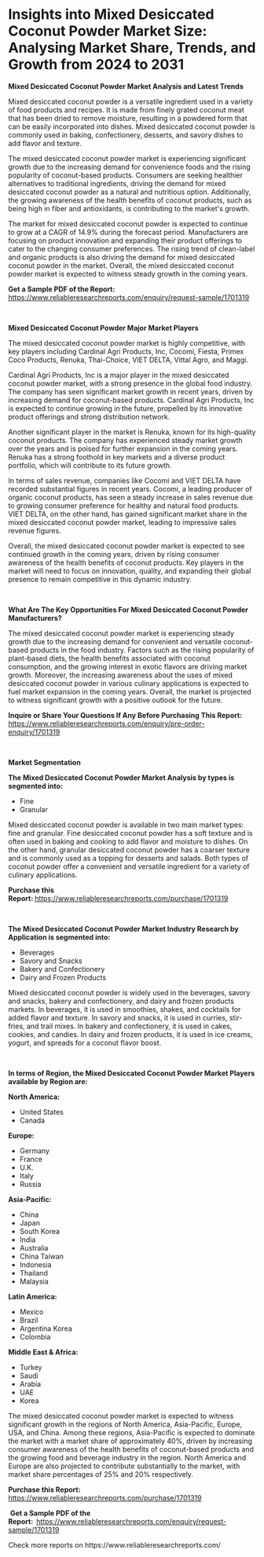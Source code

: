 <p><h1>Insights into Mixed Desiccated Coconut Powder Market Size: Analysing Market Share, Trends, and Growth from 2024 to 2031</h1></p><p><strong>Mixed Desiccated Coconut Powder Market Analysis and Latest Trends</strong></p>
<p><p>Mixed desiccated coconut powder is a versatile ingredient used in a variety of food products and recipes. It is made from finely grated coconut meat that has been dried to remove moisture, resulting in a powdered form that can be easily incorporated into dishes. Mixed desiccated coconut powder is commonly used in baking, confectionery, desserts, and savory dishes to add flavor and texture.</p><p>The mixed desiccated coconut powder market is experiencing significant growth due to the increasing demand for convenience foods and the rising popularity of coconut-based products. Consumers are seeking healthier alternatives to traditional ingredients, driving the demand for mixed desiccated coconut powder as a natural and nutritious option. Additionally, the growing awareness of the health benefits of coconut products, such as being high in fiber and antioxidants, is contributing to the market's growth.</p><p>The market for mixed desiccated coconut powder is expected to continue to grow at a CAGR of 14.9% during the forecast period. Manufacturers are focusing on product innovation and expanding their product offerings to cater to the changing consumer preferences. The rising trend of clean-label and organic products is also driving the demand for mixed desiccated coconut powder in the market. Overall, the mixed desiccated coconut powder market is expected to witness steady growth in the coming years.</p></p>
<p><strong>Get a Sample PDF of the Report:&nbsp;</strong> <a href="https://www.reliableresearchreports.com/enquiry/request-sample/1701319">https://www.reliableresearchreports.com/enquiry/request-sample/1701319</a></p>
<p>&nbsp;</p>
<p><strong>Mixed Desiccated Coconut Powder Major Market Players</strong></p>
<p><p>The mixed desiccated coconut powder market is highly competitive, with key players including Cardinal Agri Products, Inc, Cocomi, Fiesta, Primex Coco Products, Renuka, Thai-Choice, VIET DELTA, Vittal Agro, and Maggi. </p><p>Cardinal Agri Products, Inc is a major player in the mixed desiccated coconut powder market, with a strong presence in the global food industry. The company has seen significant market growth in recent years, driven by increasing demand for coconut-based products. Cardinal Agri Products, Inc is expected to continue growing in the future, propelled by its innovative product offerings and strong distribution network.</p><p>Another significant player in the market is Renuka, known for its high-quality coconut products. The company has experienced steady market growth over the years and is poised for further expansion in the coming years. Renuka has a strong foothold in key markets and a diverse product portfolio, which will contribute to its future growth.</p><p>In terms of sales revenue, companies like Cocomi and VIET DELTA have recorded substantial figures in recent years. Cocomi, a leading producer of organic coconut products, has seen a steady increase in sales revenue due to growing consumer preference for healthy and natural food products. VIET DELTA, on the other hand, has gained significant market share in the mixed desiccated coconut powder market, leading to impressive sales revenue figures.</p><p>Overall, the mixed desiccated coconut powder market is expected to see continued growth in the coming years, driven by rising consumer awareness of the health benefits of coconut products. Key players in the market will need to focus on innovation, quality, and expanding their global presence to remain competitive in this dynamic industry.</p></p>
<p>&nbsp;</p>
<p><strong>What Are The Key Opportunities For Mixed Desiccated Coconut Powder Manufacturers?</strong></p>
<p><p>The mixed desiccated coconut powder market is experiencing steady growth due to the increasing demand for convenient and versatile coconut-based products in the food industry. Factors such as the rising popularity of plant-based diets, the health benefits associated with coconut consumption, and the growing interest in exotic flavors are driving market growth. Moreover, the increasing awareness about the uses of mixed desiccated coconut powder in various culinary applications is expected to fuel market expansion in the coming years. Overall, the market is projected to witness significant growth with a positive outlook for the future.</p></p>
<p><strong>Inquire or Share Your Questions If Any Before Purchasing This Report:</strong> <a href="https://www.reliableresearchreports.com/enquiry/pre-order-enquiry/1701319">https://www.reliableresearchreports.com/enquiry/pre-order-enquiry/1701319</a></p>
<p>&nbsp;</p>
<p><strong>Market Segmentation</strong></p>
<p><strong>The Mixed Desiccated Coconut Powder Market Analysis by types is segmented into:</strong></p>
<p><ul><li>Fine</li><li>Granular</li></ul></p>
<p><p>Mixed desiccated coconut powder is available in two main market types: fine and granular. Fine desiccated coconut powder has a soft texture and is often used in baking and cooking to add flavor and moisture to dishes. On the other hand, granular desiccated coconut powder has a coarser texture and is commonly used as a topping for desserts and salads. Both types of coconut powder offer a convenient and versatile ingredient for a variety of culinary applications.</p></p>
<p><strong>Purchase this Report:&nbsp;</strong><a href="https://www.reliableresearchreports.com/purchase/1701319">https://www.reliableresearchreports.com/purchase/1701319</a></p>
<p>&nbsp;</p>
<p><strong>The Mixed Desiccated Coconut Powder Market Industry Research by Application is segmented into:</strong></p>
<p><ul><li>Beverages</li><li>Savory and Snacks</li><li>Bakery and Confectionery</li><li>Dairy and Frozen Products</li></ul></p>
<p><p>Mixed desiccated coconut powder is widely used in the beverages, savory and snacks, bakery and confectionery, and dairy and frozen products markets. In beverages, it is used in smoothies, shakes, and cocktails for added flavor and texture. In savory and snacks, it is used in curries, stir-fries, and trail mixes. In bakery and confectionery, it is used in cakes, cookies, and candies. In dairy and frozen products, it is used in ice creams, yogurt, and spreads for a coconut flavor boost.</p></p>
<p>&nbsp;</p>
<p><strong>In terms of Region, the Mixed Desiccated Coconut Powder Market Players available by Region are:</strong></p>
<p>
    <p> <strong> North America: </strong>
        <ul>
            <li>United States</li>
            <li>Canada</li>
        </ul>
        </p> 
    <p> <strong> Europe: </strong>
        <ul>
            <li>Germany</li>
            <li>France</li>
            <li>U.K.</li>
            <li>Italy</li>
            <li>Russia</li>
        </ul>
        </p> 
    <p> <strong> Asia-Pacific: </strong>
        <ul>
            <li>China</li>
            <li>Japan</li>
            <li>South Korea</li>
            <li>India</li>
            <li>Australia</li>
            <li>China Taiwan</li>
            <li>Indonesia</li>
            <li>Thailand</li>
            <li>Malaysia</li>
        </ul>
        </p> 
    <p> <strong> Latin America: </strong>
        <ul>
            <li>Mexico</li>
            <li>Brazil</li>
            <li>Argentina Korea</li>
            <li>Colombia</li>
        </ul>
        </p> 
    <p> <strong> Middle East & Africa: </strong>
        <ul>
            <li>Turkey</li>
            <li>Saudi</li>
            <li>Arabia</li>
            <li>UAE</li>
            <li>Korea</li>
        </ul>
    </p>
    </p>
<p><p>The mixed desiccated coconut powder market is expected to witness significant growth in the regions of North America, Asia-Pacific, Europe, USA, and China. Among these regions, Asia-Pacific is expected to dominate the market with a market share of approximately 40%, driven by increasing consumer awareness of the health benefits of coconut-based products and the growing food and beverage industry in the region. North America and Europe are also projected to contribute substantially to the market, with market share percentages of 25% and 20% respectively.</p></p>
<p><strong>Purchase this Report: </strong><a href="https://www.reliableresearchreports.com/purchase/1701319">https://www.reliableresearchreports.com/purchase/1701319</a></p>
<p>&nbsp;<strong>Get a Sample PDF of the Report:&nbsp;&nbsp;</strong><a href="https://www.reliableresearchreports.com/enquiry/request-sample/1701319">https://www.reliableresearchreports.com/enquiry/request-sample/1701319</a></p>
<p><strong></strong></p>
<p>Check more reports on https://www.reliableresearchreports.com/</p>
